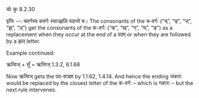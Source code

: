 

 चोः कुः 8.2.30 


वृत्तिः --: चवर्गस्य कवर्गः स्याज्झलि पदान्ते च। The consonants of the च-वर्ग: (“च्”, “छ्”, “ज्”, “झ्”, “ञ्”) get the consonants of the क-वर्ग: (“क्”, “ख्”, “ग्”, “घ्”, “ङ्”) as a replacement when they occur at the end of a पदम् or when they are followed by a झल् letter. 


Example continued: 

ऋत्विज् + सुँ = ऋत्विज् 1.3.2, 6.1.68 


Now ऋत्विज् gets the पद-सञ्ज्ञा by 1.1.62, 1.4.14. And hence the ending जकार: would be replaced by the closest letter of the क-वर्ग: – which is गकार: – but the next rule intervenes. 


